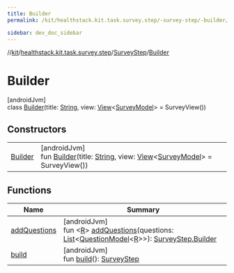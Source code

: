 ```yaml
---
title: Builder
permalink: /kit/healthstack.kit.task.survey.step/-survey-step/-builder/index.html

sidebar: dev_doc_sidebar
---
```

//[kit](../../../../kit.html)/[healthstack.kit.task.survey.step](../../index.html)/[SurveyStep](../index.html)/[Builder](index.html)



# Builder



[androidJvm]\
class [Builder](index.html)(title: [String](https://kotlinlang.org/api/latest/jvm/stdlib/kotlin/-string/index.html), view: [View](../../../healthstack.kit.task.base/-view/index.html)&lt;[SurveyModel](../../../healthstack.kit.task.survey.model/-survey-model/index.html)&gt; = SurveyView())



## Constructors


| | |
|---|---|
| [Builder](-builder.html) | [androidJvm]<br>fun [Builder](-builder.html)(title: [String](https://kotlinlang.org/api/latest/jvm/stdlib/kotlin/-string/index.html), view: [View](../../../healthstack.kit.task.base/-view/index.html)&lt;[SurveyModel](../../../healthstack.kit.task.survey.model/-survey-model/index.html)&gt; = SurveyView()) |


## Functions


| Name | Summary |
|---|---|
| [addQuestions](add-questions.html) | [androidJvm]<br>fun &lt;[R](add-questions.html)&gt; [addQuestions](add-questions.html)(questions: [List](https://kotlinlang.org/api/latest/jvm/stdlib/kotlin.collections/-list/index.html)&lt;[QuestionModel](../../../healthstack.kit.task.survey.question.model/-question-model/index.html)&lt;[R](add-questions.html)&gt;&gt;): [SurveyStep.Builder](index.html) |
| [build](build.html) | [androidJvm]<br>fun [build](build.html)(): [SurveyStep](../index.html) |

